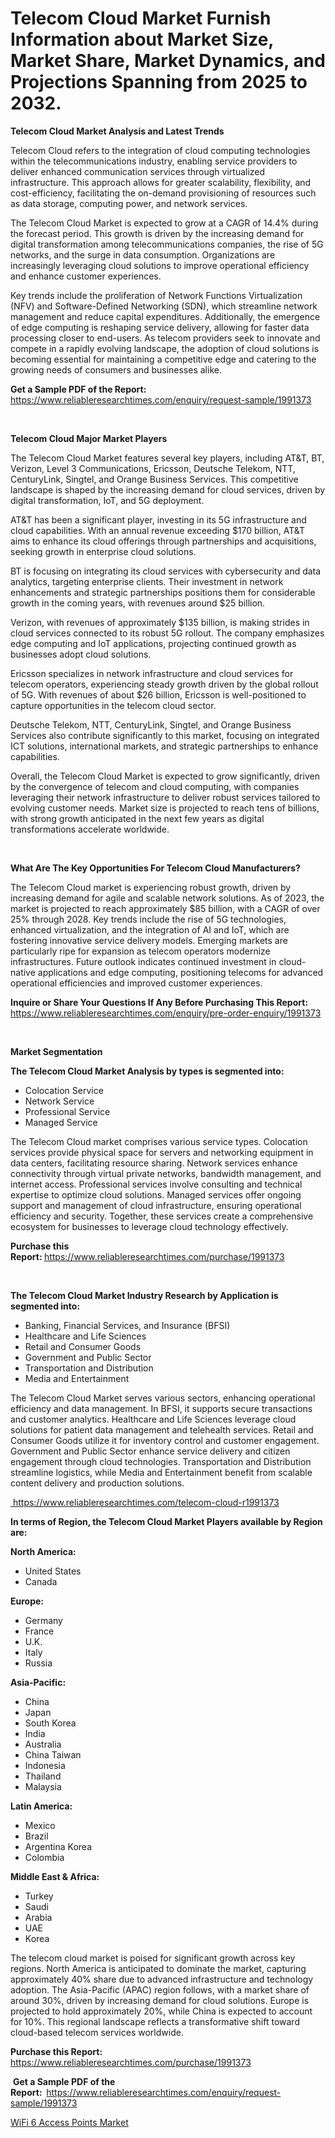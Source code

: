 <p><h1>Telecom Cloud Market Furnish Information about Market Size, Market Share, Market Dynamics, and Projections Spanning from 2025 to 2032.</h1></p><p><strong>Telecom Cloud Market Analysis and Latest Trends</strong></p>
<p><p>Telecom Cloud refers to the integration of cloud computing technologies within the telecommunications industry, enabling service providers to deliver enhanced communication services through virtualized infrastructure. This approach allows for greater scalability, flexibility, and cost-efficiency, facilitating the on-demand provisioning of resources such as data storage, computing power, and network services.</p><p>The Telecom Cloud Market is expected to grow at a CAGR of 14.4% during the forecast period. This growth is driven by the increasing demand for digital transformation among telecommunications companies, the rise of 5G networks, and the surge in data consumption. Organizations are increasingly leveraging cloud solutions to improve operational efficiency and enhance customer experiences.</p><p>Key trends include the proliferation of Network Functions Virtualization (NFV) and Software-Defined Networking (SDN), which streamline network management and reduce capital expenditures. Additionally, the emergence of edge computing is reshaping service delivery, allowing for faster data processing closer to end-users. As telecom providers seek to innovate and compete in a rapidly evolving landscape, the adoption of cloud solutions is becoming essential for maintaining a competitive edge and catering to the growing needs of consumers and businesses alike.</p></p>
<p><strong>Get a Sample PDF of the Report:&nbsp;</strong> <a href="https://www.reliableresearchtimes.com/enquiry/request-sample/1991373?utm_campaign=3316&utm_medium=2&utm_source=Github&utm_content=ia&utm_term=08042025&utm_id=telecom-cloud">https://www.reliableresearchtimes.com/enquiry/request-sample/1991373</a></p>
<p>&nbsp;</p>
<p><strong>Telecom Cloud Major Market Players</strong></p>
<p><p>The Telecom Cloud Market features several key players, including AT&T, BT, Verizon, Level 3 Communications, Ericsson, Deutsche Telekom, NTT, CenturyLink, Singtel, and Orange Business Services. This competitive landscape is shaped by the increasing demand for cloud services, driven by digital transformation, IoT, and 5G deployment.</p><p>AT&T has been a significant player, investing in its 5G infrastructure and cloud capabilities. With an annual revenue exceeding $170 billion, AT&T aims to enhance its cloud offerings through partnerships and acquisitions, seeking growth in enterprise cloud solutions.</p><p>BT is focusing on integrating its cloud services with cybersecurity and data analytics, targeting enterprise clients. Their investment in network enhancements and strategic partnerships positions them for considerable growth in the coming years, with revenues around $25 billion.</p><p>Verizon, with revenues of approximately $135 billion, is making strides in cloud services connected to its robust 5G rollout. The company emphasizes edge computing and IoT applications, projecting continued growth as businesses adopt cloud solutions.</p><p>Ericsson specializes in network infrastructure and cloud services for telecom operators, experiencing steady growth driven by the global rollout of 5G. With revenues of about $26 billion, Ericsson is well-positioned to capture opportunities in the telecom cloud sector.</p><p>Deutsche Telekom, NTT, CenturyLink, Singtel, and Orange Business Services also contribute significantly to this market, focusing on integrated ICT solutions, international markets, and strategic partnerships to enhance capabilities.</p><p>Overall, the Telecom Cloud Market is expected to grow significantly, driven by the convergence of telecom and cloud computing, with companies leveraging their network infrastructure to deliver robust services tailored to evolving customer needs. Market size is projected to reach tens of billions, with strong growth anticipated in the next few years as digital transformations accelerate worldwide.</p></p>
<p>&nbsp;</p>
<p><strong>What Are The Key Opportunities For Telecom Cloud Manufacturers?</strong></p>
<p><p>The Telecom Cloud market is experiencing robust growth, driven by increasing demand for agile and scalable network solutions. As of 2023, the market is projected to reach approximately $85 billion, with a CAGR of over 25% through 2028. Key trends include the rise of 5G technologies, enhanced virtualization, and the integration of AI and IoT, which are fostering innovative service delivery models. Emerging markets are particularly ripe for expansion as telecom operators modernize infrastructures. Future outlook indicates continued investment in cloud-native applications and edge computing, positioning telecoms for advanced operational efficiencies and improved customer experiences.</p></p>
<p><strong>Inquire or Share Your Questions If Any Before Purchasing This Report:</strong> <a href="https://www.reliableresearchtimes.com/enquiry/pre-order-enquiry/1991373?utm_campaign=3316&utm_medium=2&utm_source=Github&utm_content=ia&utm_term=08042025&utm_id=telecom-cloud">https://www.reliableresearchtimes.com/enquiry/pre-order-enquiry/1991373</a></p>
<p>&nbsp;</p>
<p><strong>Market Segmentation</strong></p>
<p><strong>The Telecom Cloud Market Analysis by types is segmented into:</strong></p>
<p><ul><li>Colocation Service</li><li>Network Service</li><li>Professional Service</li><li>Managed Service</li></ul></p>
<p><p>The Telecom Cloud market comprises various service types. Colocation services provide physical space for servers and networking equipment in data centers, facilitating resource sharing. Network services enhance connectivity through virtual private networks, bandwidth management, and internet access. Professional services involve consulting and technical expertise to optimize cloud solutions. Managed services offer ongoing support and management of cloud infrastructure, ensuring operational efficiency and security. Together, these services create a comprehensive ecosystem for businesses to leverage cloud technology effectively.</p></p>
<p><strong>Purchase this Report:&nbsp;</strong><a href="https://www.reliableresearchtimes.com/purchase/1991373?utm_campaign=3316&utm_medium=2&utm_source=Github&utm_content=ia&utm_term=08042025&utm_id=telecom-cloud">https://www.reliableresearchtimes.com/purchase/1991373</a></p>
<p>&nbsp;</p>
<p><strong>The Telecom Cloud Market Industry Research by Application is segmented into:</strong></p>
<p><ul><li>Banking, Financial Services, and Insurance (BFSI)</li><li>Healthcare and Life Sciences</li><li>Retail and Consumer Goods</li><li>Government and Public Sector</li><li>Transportation and Distribution</li><li>Media and Entertainment</li></ul></p>
<p><p>The Telecom Cloud Market serves various sectors, enhancing operational efficiency and data management. In BFSI, it supports secure transactions and customer analytics. Healthcare and Life Sciences leverage cloud solutions for patient data management and telehealth services. Retail and Consumer Goods utilize it for inventory control and customer engagement. Government and Public Sector enhance service delivery and citizen engagement through cloud technologies. Transportation and Distribution streamline logistics, while Media and Entertainment benefit from scalable content delivery and production solutions.</p></p>
<p><a href="https://www.reliableresearchtimes.com/telecom-cloud-r1991373?utm_campaign=3316&utm_medium=2&utm_source=Github&utm_content=ia&utm_term=08042025&utm_id=telecom-cloud">&nbsp;https://www.reliableresearchtimes.com/telecom-cloud-r1991373</a></p>
<p><strong>In terms of Region, the Telecom Cloud Market Players available by Region are:</strong></p>
<p>
    <p> <strong> North America: </strong>
        <ul>
            <li>United States</li>
            <li>Canada</li>
        </ul>
        </p> 
    <p> <strong> Europe: </strong>
        <ul>
            <li>Germany</li>
            <li>France</li>
            <li>U.K.</li>
            <li>Italy</li>
            <li>Russia</li>
        </ul>
        </p> 
    <p> <strong> Asia-Pacific: </strong>
        <ul>
            <li>China</li>
            <li>Japan</li>
            <li>South Korea</li>
            <li>India</li>
            <li>Australia</li>
            <li>China Taiwan</li>
            <li>Indonesia</li>
            <li>Thailand</li>
            <li>Malaysia</li>
        </ul>
        </p> 
    <p> <strong> Latin America: </strong>
        <ul>
            <li>Mexico</li>
            <li>Brazil</li>
            <li>Argentina Korea</li>
            <li>Colombia</li>
        </ul>
        </p> 
    <p> <strong> Middle East & Africa: </strong>
        <ul>
            <li>Turkey</li>
            <li>Saudi</li>
            <li>Arabia</li>
            <li>UAE</li>
            <li>Korea</li>
        </ul>
    </p>
    </p>
<p><p>The telecom cloud market is poised for significant growth across key regions. North America is anticipated to dominate the market, capturing approximately 40% share due to advanced infrastructure and technology adoption. The Asia-Pacific (APAC) region follows, with a market share of around 30%, driven by increasing demand for cloud solutions. Europe is projected to hold approximately 20%, while China is expected to account for 10%. This regional landscape reflects a transformative shift toward cloud-based telecom services worldwide.</p></p>
<p><strong>Purchase this Report: </strong><a href="https://www.reliableresearchtimes.com/purchase/1991373?utm_campaign=3316&utm_medium=2&utm_source=Github&utm_content=ia&utm_term=08042025&utm_id=telecom-cloud">https://www.reliableresearchtimes.com/purchase/1991373</a></p>
<p>&nbsp;<strong>Get a Sample PDF of the Report:&nbsp;&nbsp;</strong><a href="https://www.reliableresearchtimes.com/enquiry/request-sample/1991373?utm_campaign=3316&utm_medium=2&utm_source=Github&utm_content=ia&utm_term=08042025&utm_id=telecom-cloud">https://www.reliableresearchtimes.com/enquiry/request-sample/1991373</a></p>
<p><strong></strong></p>
<p><p><a href="https://github.com/duscarajlha/Market-Research-Report-List-1/blob/main/wifi-6-access-points-market.md?utm_campaign=3316&utm_medium=2&utm_source=Github&utm_content=ia&utm_term=08042025&utm_id=telecom-cloud">WiFi 6 Access Points Market</a></p></p>